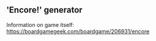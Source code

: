 ## 'Encore!' generator

Information on game itself:
https://boardgamegeek.com/boardgame/206931/encore
